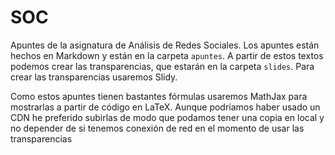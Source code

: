 SOC
===

Apuntes de la asignatura de Análisis de Redes Sociales. Los apuntes están hechos en Markdown y están en la carpeta `apuntes`.
A partir de estos textos podemos crear las transparencias, que estarán en la carpeta `slides`. Para crear las transparencias usaremos Slidy.

Como estos apuntes tienen bastantes fórmulas usaremos MathJax para mostrarlas a partir de código en LaTeX. Aunque podríamos haber usado un CDN he preferido subirlas de modo que podamos tener una copia en local y no depender de si tenemos conexión de red en el momento de usar las transparencias
